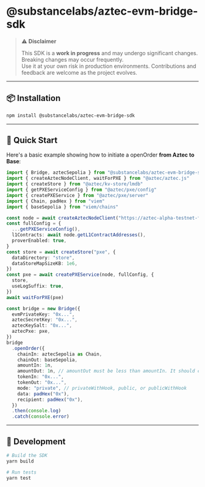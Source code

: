 # @substancelabs/aztec-evm-bridge-sdk

> ⚠️ **Disclaimer**
>
> This SDK is a **work in progress** and may undergo significant changes. Breaking changes may occur frequently.  
> Use it at your own risk in production environments. Contributions and feedback are welcome as the project evolves.

---

## 📦 Installation

```bash
npm install @substancelabs/aztec-evm-bridge-sdk
```

---

## 🚀 Quick Start

Here's a basic example showing how to initiate a openOrder **from Aztec to Base**:

```ts
import { Bridge, aztecSepolia } from "@substancelabs/aztec-evm-bridge-sdk"
import { createAztecNodeClient, waitForPXE } from "@aztec/aztec.js"
import { createStore } from "@aztec/kv-store/lmdb"
import { getPXEServiceConfig } from "@aztec/pxe/config"
import { createPXEService } from "@aztec/pxe/server"
import { Chain, padHex } from "viem"
import { baseSepolia } from "viem/chains"

const node = await createAztecNodeClient("https://aztec-alpha-testnet-fullnode.zkv.xyz")
const fullConfig = {
  ...getPXEServiceConfig(),
  l1Contracts: await node.getL1ContractAddresses(),
  proverEnabled: true,
}
const store = await createStore("pxe", {
  dataDirectory: "store",
  dataStoreMapSizeKB: 1e6,
})
const pxe = await createPXEService(node, fullConfig, {
  store,
  useLogSuffix: true,
})
await waitForPXE(pxe)

const bridge = new Bridge({
  evmPrivateKey: "0x...",
  aztecSecretKey: "0x...",
  aztecKeySalt: "0x...",
  aztecPxe: pxe,
})
bridge
  .openOrder({
    chainIn: aztecSepolia as Chain,
    chainOut: baseSepolia,
    amountIn: 1n,
    amountOut: 1n, // amountOut must be less than amountIn. It should count the slippage
    tokenIn: "0x...",
    tokenOut: "0x...", 
    mode: "private", // privateWithHook, public, or publicWithHook
    data: padHex("0x"),
    recipient: padHex("0x"),
  })
  .then(console.log)
  .catch(console.error)
```

---


## 🧪 Development

```bash
# Build the SDK
yarn build

# Run tests
yarn test
```
